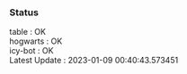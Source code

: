 ### Status


table : OK  
hogwarts : OK  
icy-bot : OK  
Latest Update : 2023-01-09 00:40:43.573451
